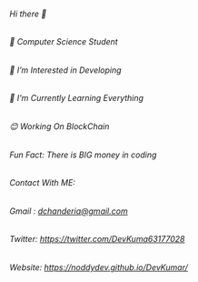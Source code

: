 ###### Hi there 👋
###### 🌱 Computer Science Student
###### 🔭 I’m Interested in Developing
###### 🌱 I'm Currently Learning Everything
###### 😊 Working On BlockChain
###### Fun Fact: There is BIG money in coding

###### Contact With ME:
###### Gmail : dchanderia@gmail.com
###### Twitter: https://twitter.com/DevKuma63177028
###### Website: https://noddydev.github.io/DevKumar/
